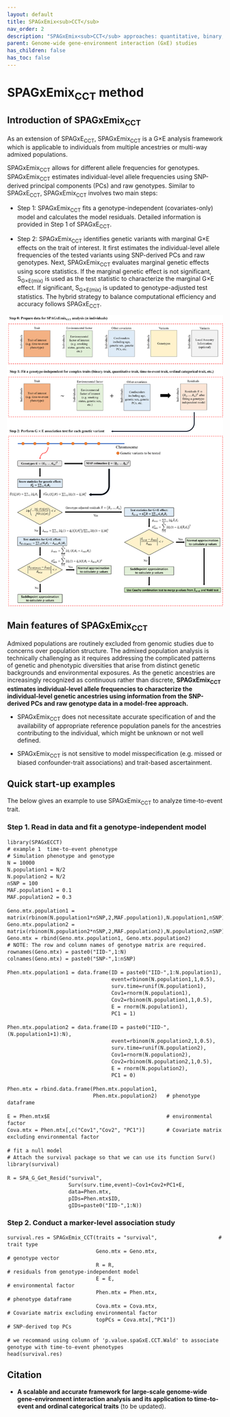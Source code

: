 ```yaml
---
layout: default
title: SPAGxEmix<sub>CCT</sub>
nav_order: 2
description: "SPAGxEmix<sub>CCT</sub> approaches: quantitative, binary, time-to-event, and ordinal trait analysis."
parent: Genome-wide gene-environment interaction (GxE) studies
has_children: false
has_toc: false
---
```


<head>
    <script src="https://cdn.mathjax.org/mathjax/latest/MathJax.js?config=TeX-AMS-MML_HTMLorMML" type="text/javascript"></script>
    <script type="text/x-mathjax-config">
        MathJax.Hub.Config({
            tex2jax: {
            skipTags: ['script', 'noscript', 'style', 'textarea', 'pre'],
            inlineMath: [['$','$']]
            }
        });
    </script>
</head>

# SPAGxEmix<sub>CCT</sub> method 

## Introduction of SPAGxEmix<sub>CCT</sub>

As an extension of SPAGxE<sub>CCT</sub>, SPAGxEmix<sub>CCT</sub> is a G×E analysis framework which is applicable to individuals from multiple ancestries or multi-way admixed populations. 

SPAGxEmix<sub>CCT</sub> allows for different allele frequencies for genotypes. SPAGxEmix<sub>CCT</sub> estimates individual-level allele frequencies using SNP-derived principal components (PCs) and raw genotypes. Similar to SPAGxE<sub>CCT</sub>, SPAGxEmix<sub>CCT</sub> involves two main steps:

- Step 1: SPAGxEmix<sub>CCT</sub> fits a genotype-independent (covariates-only) model and calculates the model residuals. Detailed information is provided in Step 1 of SPAGxE<sub>CCT</sub>.

- Step 2: SPAGxEmix<sub>CCT</sub> identifies genetic variants with marginal G×E effects on the trait of interest. It first estimates the individual-level allele frequencies of the tested variants using SNP-derived PCs and raw genotypes. Next, SPAGxEmix<sub>CCT</sub> evaluates marginal genetic effects using score statistics. If the marginal genetic effect is not significant, S<sub>G×E(mix)</sub> is used as the test statistic to characterize the marginal G×E effect. If significant, S<sub>G×E(mix)</sub> is updated to genotype-adjusted test statistics. The hybrid strategy to balance computational efficiency and accuracy follows SPAGxE<sub>CCT</sub>.

![plot](https://raw.githubusercontent.com/YuzhuoMa97/RetroSPAgwas.github.io/main/docs/assets/images/workflow_SPAGxEmixCCT_MYZ.png)

## Main features of SPAGxEmix<sub>CCT</sub>

Admixed populations are routinely excluded from genomic studies due to concerns over population structure. The admixed population analysis is technically challenging as it requires addressing the complicated patterns of genetic and phenotypic diversities that arise from distinct genetic backgrounds and environmental exposures. As the genetic ancestries are increasingly recognized as continuous rather than discrete, **SPAGxEmix<sub>CCT</sub> estimates individual-level allele frequencies to characterize the individual-level genetic ancestries using information from the SNP-derived PCs and raw genotype data in a model-free approach.**

- SPAGxEmix<sub>CCT</sub> does not necessitate accurate specification of and the availability of appropriate reference population panels for the ancestries contributing to the individual, which might be unknown or not well defined.

- SPAGxEmix<sub>CCT</sub> is not sensitive to model misspecification (e.g. missed or biased confounder-trait associations) and trait-based ascertainment.

## Quick start-up examples

The below gives an example to use SPAGxEmix<sub>CCT</sub> to analyze time-to-event trait. 

### Step 1. Read in data and fit a genotype-independent model

```
library(SPAGxECCT)
# example 1  time-to-event phenotype
# Simulation phenotype and genotype
N = 10000
N.population1 = N/2
N.population2 = N/2
nSNP = 100
MAF.population1 = 0.1
MAF.population2 = 0.3

Geno.mtx.population1 = matrix(rbinom(N.population1*nSNP,2,MAF.population1),N.population1,nSNP)
Geno.mtx.population2 = matrix(rbinom(N.population2*nSNP,2,MAF.population2),N.population2,nSNP)
Geno.mtx = rbind(Geno.mtx.population1, Geno.mtx.population2)
# NOTE: The row and column names of genotype matrix are required.
rownames(Geno.mtx) = paste0("IID-",1:N)
colnames(Geno.mtx) = paste0("SNP-",1:nSNP)

Phen.mtx.population1 = data.frame(ID = paste0("IID-",1:N.population1),
                                  event=rbinom(N.population1,1,0.5),
                                  surv.time=runif(N.population1),
                                  Cov1=rnorm(N.population1),
                                  Cov2=rbinom(N.population1,1,0.5),
                                  E = rnorm(N.population1),
                                  PC1 = 1)

Phen.mtx.population2 = data.frame(ID = paste0("IID-",(N.population1+1):N),
                                  event=rbinom(N.population2,1,0.5),
                                  surv.time=runif(N.population2),
                                  Cov1=rnorm(N.population2),
                                  Cov2=rbinom(N.population2,1,0.5),
                                  E = rnorm(N.population2),
                                  PC1 = 0)

Phen.mtx = rbind.data.frame(Phen.mtx.population1,
                            Phen.mtx.population2)   # phenotype dataframe

E = Phen.mtx$E                                      # environmental factor
Cova.mtx = Phen.mtx[,c("Cov1","Cov2", "PC1")]       # Covariate matrix excluding environmental factor

# fit a null model
# Attach the survival package so that we can use its function Surv()
library(survival)

R = SPA_G_Get_Resid("survival",
                    Surv(surv.time,event)~Cov1+Cov2+PC1+E,
                    data=Phen.mtx,
                    pIDs=Phen.mtx$ID,
                    gIDs=paste0("IID-",1:N))
```

### Step 2. Conduct a marker-level association study

```
survival.res = SPAGxEmix_CCT(traits = "survival",                    # trait type
                             Geno.mtx = Geno.mtx,                     # genotype vector
                             R = R,                                   # residuals from genotype-independent model 
                             E = E,                                   # environmental factor
                             Phen.mtx = Phen.mtx,                     # phenotype dataframe
                             Cova.mtx = Cova.mtx,                     # Covariate matrix excluding environmental factor
                             topPCs = Cova.mtx[,"PC1"])               # SNP-derived top PCs 

# we recommand using column of 'p.value.spaGxE.CCT.Wald' to associate genotype with time-to-event phenotypes
head(survival.res)
```


## Citation

- **A scalable and accurate framework for large-scale genome-wide gene-environment interaction analysis and its application to time-to-event and ordinal categorical traits** (to be updated).

